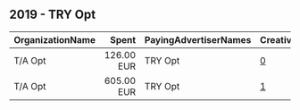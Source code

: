 ## 2019 - TRY Opt 
|OrganizationName|Spent|PayingAdvertiserNames|CreativeUrls|Impressions|Genders|AgeBrackets|CountryCodes|BillingAddresses|CandidateBallotInformation|
|:---|---:|:---|:---|---:|:---|:---|:---|:---|:---|
|T/A Opt|126.00 EUR|TRY Opt|[0](https://www.snap.com/political-ads/asset/b697f27595b7c672c809edb8e1ddaf98b40a1de93f7541e5204aae29e1de8894?mediaType=mp4)|70,507||20+|norway|"Øvre Slottsgate 8,Oslo,0157,NO"||
|T/A Opt|605.00 EUR|TRY Opt|[1](https://www.snap.com/political-ads/asset/76edb83e728bb0fb72925e36febd6472b1ce2bc71e610e6c3abccdf56efda42e?mediaType=mp4)|269,030||20+|norway|"Øvre Slottsgate 8,Oslo,0157,NO"||
